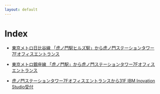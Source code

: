 ```yaml
---
layout: default
---
```



# Index

- [東京メトロ日比谷線 「虎ノ門駅ヒルズ駅」から虎ノ門ステーションタワー7Fオフィスエントランス](toranomon-hills-st_to_7F.md)
- [東京メトロ銀座線 「虎ノ門駅」から虎ノ門ステーションタワー7Fオフィスエントランス](toranomon-st_to_7F.md)

- [虎ノ門ステーションタワー7Fオフィスエントランスから31F IBM Inovation Studio受付](7F_to_31F.md)